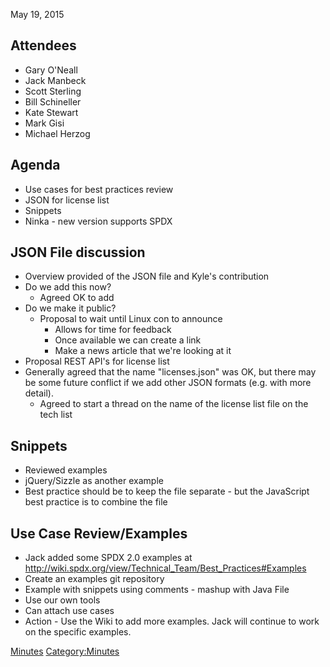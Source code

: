 May 19, 2015

## Attendees

  - Gary O'Neall
  - Jack Manbeck
  - Scott Sterling
  - Bill Schineller
  - Kate Stewart
  - Mark Gisi
  - Michael Herzog

## Agenda

  - Use cases for best practices review
  - JSON for license list
  - Snippets
  - Ninka - new version supports SPDX

## JSON File discussion

  - Overview provided of the JSON file and Kyle's contribution
  - Do we add this now?
      - Agreed OK to add
  - Do we make it public?
      - Proposal to wait until Linux con to announce
          - Allows for time for feedback
          - Once available we can create a link
          - Make a news article that we're looking at it
  - Proposal REST API's for license list
  - Generally agreed that the name "licenses.json" was OK, but there may
    be some future conflict if we add other JSON formats (e.g. with more
    detail).
      - Agreed to start a thread on the name of the license list file on
        the tech list

## Snippets

  - Reviewed examples
  - jQuery/Sizzle as another example
  - Best practice should be to keep the file separate - but the
    JavaScript best practice is to combine the file

## Use Case Review/Examples

  - Jack added some SPDX 2.0 examples at
    <http://wiki.spdx.org/view/Technical_Team/Best_Practices#Examples>
  - Create an examples git repository
  - Example with snippets using comments - mashup with Java File
  - Use our own tools
  - Can attach use cases
  - Action - Use the Wiki to add more examples. Jack will continue to
    work on the specific examples.

[Minutes](Category:Technical "wikilink")
[Category:Minutes](Category:Minutes "wikilink")
